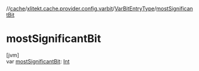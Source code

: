 //[cache](../../../index.md)/[xlitekt.cache.provider.config.varbit](../index.md)/[VarBitEntryType](index.md)/[mostSignificantBit](most-significant-bit.md)

# mostSignificantBit

[jvm]\
var [mostSignificantBit](most-significant-bit.md): [Int](https://kotlinlang.org/api/latest/jvm/stdlib/kotlin/-int/index.html)
